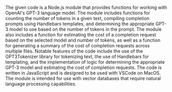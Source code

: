 The given code is a Node.js module that provides functions for working with OpenAI's GPT-3 language model. The module includes functions for counting the number of tokens in a given text, compiling completion prompts using Handlebars templates, and determining the appropriate GPT-3 model to use based on the number of tokens in the prompt. The module also includes a function for estimating the cost of a completion request based on the selected model and number of tokens, as well as a function for generating a summary of the cost of completion requests across multiple files. Notable features of the code include the use of the GPT3Tokenizer library for tokenizing text, the use of Handlebars for templating, and the implementation of logic for determining the appropriate GPT-3 model and estimating the cost of completion requests. The code is written in JavaScript and is designed to be used with VSCode on MacOS. The module is intended for use with vector databases that require natural language processing capabilities.